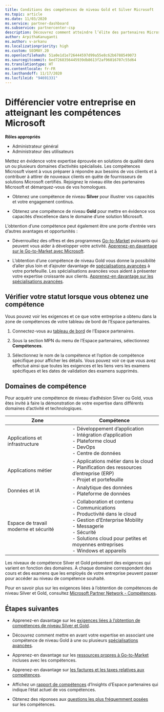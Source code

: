 ```yaml
---
title: Conditions des compétences de niveau Gold et Silver Microsoft
ms.topic: article
ms.date: 11/03/2020
ms.service: partner-dashboard
ms.subservice: partnercenter-csp
description: Découvrez comment atteindre l’élite des partenaires Microsoft et attirer de nouveaux clients en répondant aux conditions des compétences pour acquérir les niveaux d’adhésion Gold et Silver.
author: ArpithaKanuganti
ms.author: v-arkanu
ms.localizationpriority: high
ms.custom: SEOMAY.20
ms.openlocfilehash: 51a0e1d1e726444597d99a55e8c62b6788549073
ms.sourcegitcommit: 6ed7268356445939db8613f2af96016707c55d64
ms.translationtype: HT
ms.contentlocale: fr-FR
ms.lasthandoff: 11/17/2020
ms.locfileid: "94691331"
---
```

# <a name="differentiate-your-business-by-attaining-microsoft-competencies"></a>Différencier votre entreprise en atteignant les compétences Microsoft

**Rôles appropriés**
- Administrateur général
- Administrateur des utilisateurs

Mettez en évidence votre expertise éprouvée en solutions de qualité dans un ou plusieurs domaines d’activités spécialisés. Les compétences Microsoft visent à vous préparer à répondre aux besoins de vos clients et à contribuer à attirer de nouveaux clients en quête de fournisseurs de solutions Microsoft certifiés. Rejoignez le niveau élite des partenaires Microsoft et démarquez-vous de vos homologues.

- Obtenez une compétence de niveau **Silver** pour illustrer vos capacités et votre engagement continus.

- Obtenez une compétence de niveau **Gold** pour mettre en évidence vos capacités d’excellence dans le domaine d’une solution Microsoft.

L’obtention d’une compétence peut également être une porte d’entrée vers d’autres avantages et opportunités :

- Déverrouillez des offres et des programmes [Go-to-Market](mpn-learn-about-go-to-market-benefits.md) puissants qui peuvent vous aider à développer votre activité. [Apprenez-en davantage sur le Go-to-Market avec Microsoft](https://partner.microsoft.com/solutions/go-to-market).

- L’obtention d’une compétence de niveau Gold vous donne la possibilité d’aller plus loin et d’ajouter davantage de [spécialisations avancées](advanced-specializations.md) à votre portefeuille. Les spécialisations avancées vous aident à présenter votre expertise croissante aux clients. [Apprenez-en davantage sur les spécialisations avancées](https://partner.microsoft.com/membership/advanced-specialization).

## <a name="check-your-status-as-you-attain-a-competency"></a>Vérifier votre statut lorsque vous obtenez une compétence

Vous pouvez voir les exigences et ce que votre entreprise a obtenu dans la zone de compétences de votre tableau de bord de l’Espace partenaires.

1. Connectez-vous au [tableau de bord](https://partner.microsoft.com/dashboard/home) de l’Espace partenaires.

2. Sous la section MPN du menu de l’Espace partenaires, sélectionnez **Compétences**.

3. Sélectionnez le nom de la compétence et l’option de compétence spécifique pour afficher les détails. Vous pouvez voir ce que vous avez effectué ainsi que toutes les exigences et les liens vers les examens spécifiques et les dates de validation des examens supprimés.

## <a name="competency-areas"></a>Domaines de compétence

Pour acquérir une compétence de niveau d’adhésion Silver ou Gold, vous êtes invité à faire la démonstration de votre expertise dans différents domaines d’activité et technologiques.

|**Zone**            |**Compétence**                    |
|--------------------|--------------------------------|
|Applications et infrastructure| - Développement d’application<br/> - Intégration d’application<br/> - Plateforme cloud<br/> - DevOps<br/> - Centre de données |
|Applications métier | - Applications métier dans le cloud</br> - Planification des ressources d’entreprise (ERP)</br> - Projet et portefeuille |
|Données et IA| - Analytique des données<br/> - Plateforme de données |
|Espace de travail moderne et sécurité | - Collaboration et contenu<br/> - Communications<br/> - Productivité dans le cloud<br/> - Gestion d’Enterprise Mobility<br/> - Messagerie<br/> - Sécurité<br/> - Solutions cloud pour petites et moyennes entreprises<br/> - Windows et appareils |

Les niveaux de compétence Silver et Gold présentent des exigences qui varient en fonction des domaines. À chaque domaine correspondent des cours et des examens que les employés de votre entreprise peuvent passer pour accéder au niveau de compétence souhaité. 

Pour en savoir plus sur les exigences liées à l’obtention de compétences de niveau Silver et Gold, consultez [Microsoft Partner Network - Compétences](https://partner.microsoft.com/membership/competencies).

## <a name="next-steps"></a>Étapes suivantes

- Apprenez-en davantage sur les [exigences liées à l’obtention de compétences de niveau Silver et Gold](https://partner.microsoft.com/membership/competencies).

- Découvrez comment mettre en avant votre expertise en associant une compétence de niveau Gold à une ou plusieurs [spécialisations avancées](advanced-specializations.md).

- Apprenez-en davantage sur les [ressources propres à Go-to-Market](mpn-learn-about-go-to-market-benefits.md) incluses avec les compétences.

- Apprenez-en davantage sur [les factures et les taxes relatives aux compétences](mpn-view-print-maps-invoice.md).

- Affichez un [rapport de compétences](pci-competencies-report.md) d’Insights d’Espace partenaires qui indique l’état actuel de vos compétences.

- Obtenez des réponses aux [questions les plus fréquemment posées](competencies-faq.md) sur les compétences.
